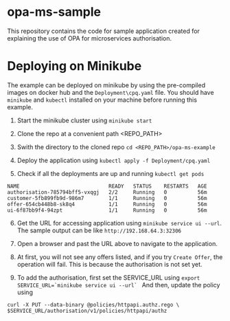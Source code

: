 # opa-ms-sample
This repository contains the code for sample application created for explaining the use of OPA for microservices authorisation.

# Deploying on Minikube

The example can be deployed on minikube by using the pre-compiled images on docker hub and the `Deployment\cpq.yaml` file.
You should have `minikube` and `kubectl` installed on your machine before running this example.

1. Start the minikube cluster using
```minikube start```

2. Clone the repo at a convenient path <REPO_PATH>
  
3. Swith the directory to the cloned repo
```cd <REPO_PATH>/opa-ms-example```

4. Deploy the application using 
```kubectl apply -f Deployment/cpq.yaml```

5. Check if all the deployments are up and running
```kubectl get pods```

```
NAME                             READY   STATUS    RESTARTS   AGE
authorisation-785794bff5-vxqgj   2/2     Running   0          56m
customer-5fb899fb9d-986m7        1/1     Running   0          56m
offer-654cb448b8-sk8q4           1/1     Running   0          56m
ui-6f87bb9f4-94zpt               1/1     Running   0          56m
```
6. Get the URL for accessing application using ```minikube service ui --url```. The sample output can be like ```http://192.168.64.3:32306```

7. Open a browser and past the URL above to navigate to the application.

8. At first, you will not see any offers listed, and if you try  `Create Offer`, the operation will fail. This is because the authorisation is not set yet.

9. To add the authorisation, first set the SERVICE_URL using ```export SERVICE_URL=`minikube service ui --url` ```
And then, update the policy using 

```
curl -X PUT --data-binary @policies/httpapi.authz.rego \
$SERVICE_URL/authorisation/v1/policies/httpapi/authz
```

